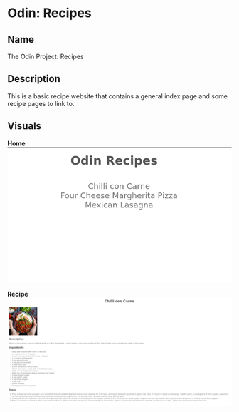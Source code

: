 # Odin: Recipes

## Name

The Odin Project: Recipes

## Description

This is a basic recipe website that contains a general index page and some recipe pages to link to.

## Visuals

**Home**
![Home](screenshots/home.png)

**Recipe**
![Recipe](screenshots/recipe.png)
